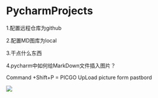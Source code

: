 # PycharmProjects

1.配置远程仓库为github

2.配置MD图库为local

3.干点什么东西

4.pycharm中如何给MarkDown文件插入图片？

Command +Shift+P = PICGO UpLoad picture form pastbord

![](https://s2.loli.net/2024/09/11/qidhIBtDRT4fsMa.png)

